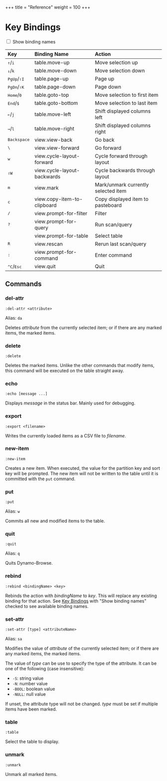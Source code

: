 +++
title = "Reference"
weight = 100
+++

# Key Bindings

<div data-controller="keybindings">

<label>
	<input type="checkbox" id="show-kb-binding-names" 
    data-keybindings-target="showBindingNames" data-action="keybindings#bindingNamesChanged"> Show binding names
</label>

<table class="key-bindings" data-keybindings-target="keyBindingTable">
<thead>
<tr>
  <th class="kb-key-binding" style="text-align:left">Key</th>
  <th class="kb-binding-name" style="text-align:left">Binding Name</th>
  <th style="text-align:left">Action</th>
</tr>
</thead>
<tbody>
<tr>
  <td class="kb-key-binding"><kbd>&uarr;</kbd>/<kbd>i</kbd></td>
  <td class="kb-binding-name">table.move-up</td>
  <td>Move selection up</td>
</tr>
<tr>
  <td class="kb-key-binding"><kbd>&darr;</kbd>/<kbd>k</kbd></td>
  <td class="kb-binding-name">table.move-down</td>
  <td>Move selection down</td>
</tr>
<tr>
  <td class="kb-key-binding"><kbd>PgUp</kbd>/<kbd>&#8679;I</kbd></td>
  <td class="kb-binding-name">table.page-up</td>
  <td>Page up</td>
</tr>
<tr>
  <td class="kb-key-binding"><kbd>PgDn</kbd>/<kbd>&#8679;K</kbd></td>
  <td class="kb-binding-name">table.page-down</td>
  <td>Page down</td>
</tr>
<tr>
  <td class="kb-key-binding"><kbd>Home</kbd>/<kbd>0</kbd></td>
  <td class="kb-binding-name">table.goto-top</td>
  <td>Move selection to first item</td>
</tr>
<tr>
  <td class="kb-key-binding"><kbd>End</kbd>/<kbd>$</kbd></td>
  <td class="kb-binding-name">table.goto-bottom</td>
  <td>Move selection to last item</td>
</tr>
<tr>
  <td class="kb-key-binding"><kbd>&larr;</kbd>/<kbd>j</kbd></td>
  <td class="kb-binding-name">table.move-left</td>
  <td>Shift displayed columns left</td>
</tr>
<tr>
  <td class="kb-key-binding"><kbd>&rarr;</kbd>/<kbd>l</kbd></td>
  <td class="kb-binding-name">table.move-right</td>
  <td>Shift displayed columns right</td>
</tr>
<tr>
  <td class="kb-key-binding"><kbd>Backspace</kbd></td>
  <td class="kb-binding-name">view.view-back</td>
  <td>Go back</td>
</tr>
<tr>
  <td class="kb-key-binding"><kbd>\</kbd></td>
  <td class="kb-binding-name">view.view-forward</td>
  <td>Go forward</td>
</tr>
<tr>
  <td class="kb-key-binding"><kbd>w</kbd></td>
  <td class="kb-binding-name">view.cycle-layout-forward</td>
  <td>Cycle forward through layout</td>
</tr>
<tr>
  <td class="kb-key-binding"><kbd>&#8679;W</kbd></td>
  <td class="kb-binding-name">view.cycle-layout-backwards</td>
  <td>Cycle backwards through layout</td>
</tr>
<tr>
  <td class="kb-key-binding"><kbd>m</kbd></td>
  <td class="kb-binding-name">view.mark</td>
  <td>Mark/unmark currently selected item</td>
</tr>
<tr>
  <td class="kb-key-binding"><kbd>c</kbd></td>
  <td class="kb-binding-name">view.copy-item-to-clipboard</td>
  <td>Copy displayed item to pasteboard</td>
</tr>
<tr>
  <td class="kb-key-binding"><kbd>/</kbd></td>
  <td class="kb-binding-name">view.prompt-for-filter</td>
  <td>Filter</td>
</tr>
<tr>
  <td class="kb-key-binding"><kbd>?</kbd></td>
  <td class="kb-binding-name">view.prompt-for-query</td>
  <td>Run scan/query</td>
</tr>
<tr class="kb-binding-name">
  <td class="kb-key-binding"></td>
  <td class="kb-binding-name">view.prompt-for-table</td>
  <td>Select table</td>
</tr>
<tr>
  <td class="kb-key-binding"><kbd>R</kbd></td>
  <td class="kb-binding-name">view.rescan</td>
  <td>Rerun last scan/query</td>
</tr>
<tr>
  <td class="kb-key-binding"><kbd>:</kbd></td>
  <td class="kb-binding-name">view.prompt-for-command</td>
  <td>Enter command</td>
</tr>
<tr>
  <td class="kb-key-binding"><kbd>^C</kbd>/<kbd>Esc</kbd></td>
  <td class="kb-binding-name">view.quit</td>
  <td>Quit</td>
</tr></tbody>
</table>

</div>

## Commands

### del-attr

```
:del-attr <attribute>
```

Alias: `da`

Deletes _attribute_ from the currently selected item; or if there are any marked items, the marked items.

### delete

```
:delete
```

Deletes the marked items.  Unlike the other commands that modify items, this command will be executed on
the table straight away.

### echo

```
:echo [message ...]
```

Displays _message_ in the status bar.  Mainly used for debugging.

### export

```
:export <filename>
```

Writes the currently loaded items as a CSV file to _filename_.

### new-item

```
:new-item
```

Creates a new item.  When executed, the value for the partition key and sort key will be prompted.
The new item will not be written to the table until it is committed with the `put` command.

### put

```
:put
```

Alias: `w`

Commits all new and modified items to the table.

### quit

```
:quit
```

Alias: `q`

Quits Dynamo-Browse.

### rebind

```
:rebind <bindingName> <key>
```

Rebinds the action with _bindingName_ to _key_.  This will replace any existing binding for that action.
See [Key Bindings](#key-bindings) with "Show binding names" checked to see available binding names.

### set-attr

```
:set-attr [type] <attributeName>
```

Alias: `sa`

Modifies the value of _attribute_ of the currently selected item; or if there are any marked items, the marked items.

The value of _type_ can be use to specify the type of the attribute.  It can be one of the following (case insensitive):

- `-S`: string value
- `-N`: number value
- `-BOOL`: boolean value
- `-NULL`: null value

If unset, the attribute type will not be changed.  _type_ must be set if multiple items have been marked.

### table

```
:table
```

Select the table to display.

### unmark

```
:unmark
```

Unmark all marked items.
